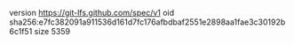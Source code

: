 version https://git-lfs.github.com/spec/v1
oid sha256:e7fc382091a911536d161d7fc176afbdbaf2551e2898aa1fae3c30192b6c1f51
size 5359
